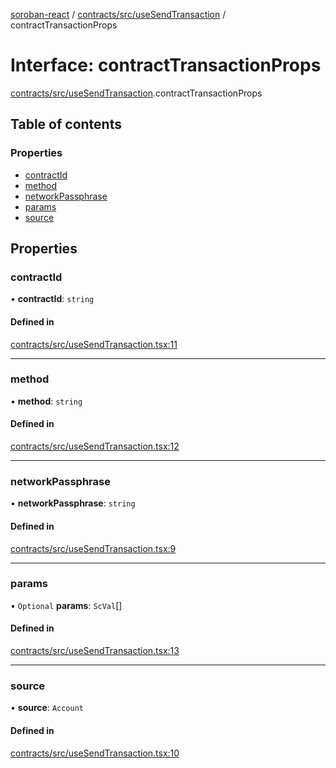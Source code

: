 [soroban-react](../README.md) / [contracts/src/useSendTransaction](../modules/contracts_src_useSendTransaction.md) / contractTransactionProps

# Interface: contractTransactionProps

[contracts/src/useSendTransaction](../modules/contracts_src_useSendTransaction.md).contractTransactionProps

## Table of contents

### Properties

- [contractId](contracts_src_useSendTransaction.contractTransactionProps.md#contractid)
- [method](contracts_src_useSendTransaction.contractTransactionProps.md#method)
- [networkPassphrase](contracts_src_useSendTransaction.contractTransactionProps.md#networkpassphrase)
- [params](contracts_src_useSendTransaction.contractTransactionProps.md#params)
- [source](contracts_src_useSendTransaction.contractTransactionProps.md#source)

## Properties

### contractId

• **contractId**: `string`

#### Defined in

[contracts/src/useSendTransaction.tsx:11](https://github.com/esteblock/soroban-react/blob/041a6c6/packages/contracts/src/useSendTransaction.tsx#L11)

___

### method

• **method**: `string`

#### Defined in

[contracts/src/useSendTransaction.tsx:12](https://github.com/esteblock/soroban-react/blob/041a6c6/packages/contracts/src/useSendTransaction.tsx#L12)

___

### networkPassphrase

• **networkPassphrase**: `string`

#### Defined in

[contracts/src/useSendTransaction.tsx:9](https://github.com/esteblock/soroban-react/blob/041a6c6/packages/contracts/src/useSendTransaction.tsx#L9)

___

### params

• `Optional` **params**: `ScVal`[]

#### Defined in

[contracts/src/useSendTransaction.tsx:13](https://github.com/esteblock/soroban-react/blob/041a6c6/packages/contracts/src/useSendTransaction.tsx#L13)

___

### source

• **source**: `Account`

#### Defined in

[contracts/src/useSendTransaction.tsx:10](https://github.com/esteblock/soroban-react/blob/041a6c6/packages/contracts/src/useSendTransaction.tsx#L10)
